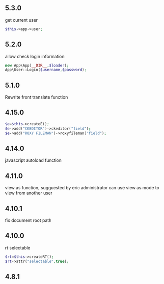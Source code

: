 ## 5.3.0
get current user
```php
$this->app->user;
```

## 5.2.0
allow check login information

```php
new App\App(__DIR__,$loader);
App\User::Login($username,$password);
```

## 5.1.0
Rewrite front translate function

## 4.15.0
```php
$e=$this->createE();
$e->add("CKEDITOR")->ckeditor("field");
$e->add("ROXY FILEMAN")->roxyfileman("field");
```

## 4.14.0
javascript autoload function

## 4.11.0
view as function, sugguested by eric
administrator can use view as mode to view from another user

## 4.10.1
fix document root path

## 4.10.0

rt selectable
```php
$rt=$this->createRT();
$rt->attr("selectable",true);
``` 

## 4.8.1